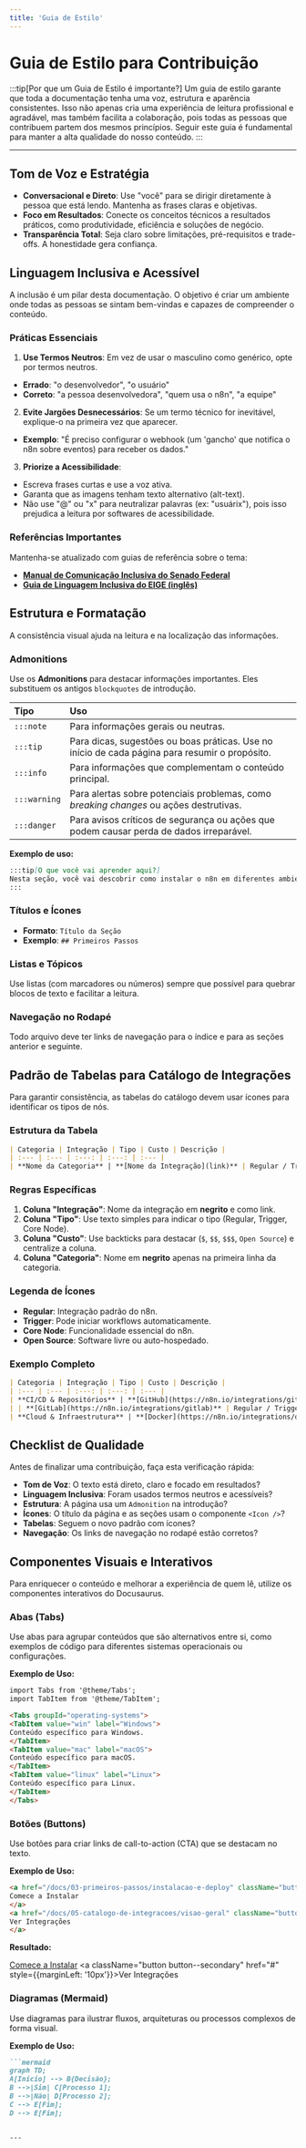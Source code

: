 ```yaml
---
title: 'Guia de Estilo'
---
```


# <IonicIcon name="brush-outline" size={32} color="#ea4b71" /> Guia de Estilo para Contribuição

:::tip[Por que um Guia de Estilo é importante?]
Um guia de estilo garante que toda a documentação tenha uma voz, estrutura e aparência consistentes. Isso não apenas cria uma experiência de leitura profissional e agradável, mas também facilita a colaboração, pois todas as pessoas que contribuem partem dos mesmos princípios. Seguir este guia é fundamental para manter a alta qualidade do nosso conteúdo.
:::

---

## <IonicIcon name="chatbubble-outline" size={24} color="#ea4b71" /> Tom de Voz e Estratégia
- <IonicIcon name="people-outline" size={16} color="#6b7280" /> **Conversacional e Direto**: Use "você" para se dirigir diretamente à pessoa que está lendo. Mantenha as frases claras e objetivas.
- <IonicIcon name="target-outline" size={16} color="#6b7280" /> **Foco em Resultados**: Conecte os conceitos técnicos a resultados práticos, como produtividade, eficiência e soluções de negócio.
- <IonicIcon name="shield-checkmark-outline" size={16} color="#6b7280" /> **Transparência Total**: Seja claro sobre limitações, pré-requisitos e trade-offs. A honestidade gera confiança.

## <IonicIcon name="heart-outline" size={24} color="#ea4b71" /> Linguagem Inclusiva e Acessível
A inclusão é um pilar desta documentação. O objetivo é criar um ambiente onde todas as pessoas se sintam bem-vindas e capazes de compreender o conteúdo.

### <IonicIcon name="checkmark-circle-outline" size={20} color="#10b981" /> Práticas Essenciais
1. <IonicIcon name="people-circle-outline" size={16} color="#6b7280" /> **Use Termos Neutros**: Em vez de usar o masculino como genérico, opte por termos neutros.
- **Errado**: "o desenvolvedor", "o usuário"
- **Correto**: "a pessoa desenvolvedora", "quem usa o n8n", "a equipe"
2. <IonicIcon name="chatbubbles-outline" size={16} color="#6b7280" /> **Evite Jargões Desnecessários**: Se um termo técnico for inevitável, explique-o na primeira vez que aparecer.
- **Exemplo**: "É preciso configurar o webhook (um 'gancho' que notifica o n8n sobre eventos) para receber os dados."
3. <IonicIcon name="accessibility-outline" size={16} color="#6b7280" /> **Priorize a Acessibilidade**:
- Escreva frases curtas e use a voz ativa.
- Garanta que as imagens tenham texto alternativo (alt-text).
- Não use "@" ou "x" para neutralizar palavras (ex: "usuárix"), pois isso prejudica a leitura por softwares de acessibilidade.

### <IonicIcon name="library-outline" size={20} color="#10b981" /> Referências Importantes
Mantenha-se atualizado com guias de referência sobre o tema:
- <IonicIcon name="document-text-outline" size={16} color="#6b7280" /> **[Manual de Comunicação Inclusiva do Senado Federal](https://www12.senado.leg.br/institucional/relacoespublicas/manual-de-comunicacao-inclusiva)**
- <IonicIcon name="globe-outline" size={16} color="#6b7280" /> **[Guia de Linguagem Inclusiva do EIGE (inglês)](https://eige.europa.eu/publications/guidelines-gender-neutral-language)**

## <IonicIcon name="grid-outline" size={24} color="#ea4b71" /> Estrutura e Formatação
A consistência visual ajuda na leitura e na localização das informações.

### <IonicIcon name="alert-circle-outline" size={20} color="#10b981" /> Admonitions
Use os **Admonitions** para destacar informações importantes. Eles substituem os antigos `blockquotes` de introdução.

| Tipo | Uso |
| :--- | :--- |
| `:::note` | Para informações gerais ou neutras. |
| `:::tip` | Para dicas, sugestões ou boas práticas. Use no início de cada página para resumir o propósito. |
| `:::info` | Para informações que complementam o conteúdo principal. |
| `:::warning` | Para alertas sobre potenciais problemas, como _breaking changes_ ou ações destrutivas. |
| `:::danger` | Para avisos críticos de segurança ou ações que podem causar perda de dados irreparável. |

**Exemplo de uso:**
```markdown
:::tip[O que você vai aprender aqui?]
Nesta seção, você vai descobrir como instalar o n8n em diferentes ambientes...
:::
```

### <IonicIcon name="text-outline" size={20} color="#10b981" /> Títulos e Ícones
- **Formato**: `Título da Seção`
- **Exemplo**: `## Primeiros Passos`

### <IonicIcon name="list-outline" size={20} color="#10b981" /> Listas e Tópicos
Use listas (com marcadores ou números) sempre que possível para quebrar blocos de texto e facilitar a leitura.

### <IonicIcon name="navigate-outline" size={20} color="#10b981" /> Navegação no Rodapé
Todo arquivo deve ter links de navegação para o índice e para as seções anterior e seguinte.

## <IonicIcon name="grid-outline" size={24} color="#ea4b71" /> Padrão de Tabelas para Catálogo de Integrações
Para garantir consistência, as tabelas do catálogo devem usar ícones para identificar os tipos de nós.

### <IonicIcon name="construct-outline" size={20} color="#10b981" /> Estrutura da Tabela
```markdown
| Categoria | Integração | Tipo | Custo | Descrição |
| :--- | :--- | :---: | :---: | :--- |
| **Nome da Categoria** | **[Nome da Integração](link)** | Regular / Trigger / Core Node | `$` | Descrição clara e objetiva. |
```

### <IonicIcon name="checkbox-outline" size={20} color="#10b981" /> Regras Específicas
1. <IonicIcon name="link-outline" size={16} color="#6b7280" /> **Coluna "Integração"**: Nome da integração em **negrito** e como link.
2. <IonicIcon name="shapes-outline" size={16} color="#6b7280" /> **Coluna "Tipo"**: Use texto simples para indicar o tipo (Regular, Trigger, Core Node).
3. <IonicIcon name="card-outline" size={16} color="#6b7280" /> **Coluna "Custo"**: Use backticks para destacar (`$`, `$$`, `$$$`, `Open Source`) e centralize a coluna.
4. <IonicIcon name="folder-outline" size={16} color="#6b7280" /> **Coluna "Categoria"**: Nome em **negrito** apenas na primeira linha da categoria.

### <IonicIcon name="information-circle-outline" size={20} color="#10b981" /> Legenda de Ícones
- <IonicIcon name="extension-puzzle-outline" size={16} color="#6b7280" /> **Regular**: Integração padrão do n8n.
- <IonicIcon name="flash-outline" size={16} color="#6b7280" /> **Trigger**: Pode iniciar workflows automaticamente.
- <IonicIcon name="hardware-chip-outline" size={16} color="#6b7280" /> **Core Node**: Funcionalidade essencial do n8n.
- <IonicIcon name="heart-outline" size={16} color="#6b7280" /> **Open Source**: Software livre ou auto-hospedado.

### <IonicIcon name="document-outline" size={20} color="#10b981" /> Exemplo Completo
```markdown
| Categoria | Integração | Tipo | Custo | Descrição |
| :--- | :--- | :---: | :---: | :--- |
| **CI/CD & Repositórios** | **[GitHub](https://n8n.io/integrations/github)** | Regular / Trigger / Core | `$` | Hospedagem de código, automação e integração contínua. |
| | **[GitLab](https://n8n.io/integrations/gitlab)** | Regular / Trigger / Core | `$` | Repositórios Git, CI/CD e automação. |
| **Cloud & Infraestrutura** | **[Docker](https://n8n.io/integrations/docker)** | Regular | `Open Source` | Gerenciamento e automação de containers. |
```

## <IonicIcon name="checkbox-outline" size={24} color="#ea4b71" /> Checklist de Qualidade
Antes de finalizar uma contribuição, faça esta verificação rápida:

- <IonicIcon name="square-outline" size={16} color="#6b7280" /> **Tom de Voz**: O texto está direto, claro e focado em resultados?
- <IonicIcon name="square-outline" size={16} color="#6b7280" /> **Linguagem Inclusiva**: Foram usados termos neutros e acessíveis?
- <IonicIcon name="square-outline" size={16} color="#6b7280" /> **Estrutura**: A página usa um `Admonition` na introdução?
- <IonicIcon name="square-outline" size={16} color="#6b7280" /> **Ícones**: O título da página e as seções usam o componente `<Icon />`?
- <IonicIcon name="square-outline" size={16} color="#6b7280" /> **Tabelas**: Seguem o novo padrão com ícones?
- <IonicIcon name="square-outline" size={16} color="#6b7280" /> **Navegação**: Os links de navegação no rodapé estão corretos?

## <IonicIcon name="color-palette-outline" size={24} color="#ea4b71" /> Componentes Visuais e Interativos
Para enriquecer o conteúdo e melhorar a experiência de quem lê, utilize os componentes interativos do Docusaurus.

### <IonicIcon name="albums-outline" size={20} color="#10b981" /> Abas (Tabs)
Use abas para agrupar conteúdos que são alternativos entre si, como exemplos de código para diferentes sistemas operacionais ou configurações.

**Exemplo de Uso:**
```markdown
import Tabs from '@theme/Tabs';
import TabItem from '@theme/TabItem';

<Tabs groupId="operating-systems">
<TabItem value="win" label="Windows">
Conteúdo específico para Windows.
</TabItem>
<TabItem value="mac" label="macOS">
Conteúdo específico para macOS.
</TabItem>
<TabItem value="linux" label="Linux">
Conteúdo específico para Linux.
</TabItem>
</Tabs>
```

### <IonicIcon name="radio-button-on-outline" size={20} color="#10b981" /> Botões (Buttons)
Use botões para criar links de call-to-action (CTA) que se destacam no texto.

**Exemplo de Uso:**
```html
<a href="/docs/03-primeiros-passos/instalacao-e-deploy" className="button button--primary">
Comece a Instalar
</a>
<a href="/docs/05-catalogo-de-integracoes/visao-geral" className="button button--secondary" style={{marginLeft: '10px'}}>
Ver Integrações
</a>
```
**Resultado:**

<a className="button button--primary" href="#">Comece a Instalar</a>
<a className="button button--secondary" href="#" style={{marginLeft: '10px'}}>Ver Integrações</a>


### <IonicIcon name="git-network-outline" size={20} color="#10b981" /> Diagramas (Mermaid)
Use diagramas para ilustrar fluxos, arquiteturas ou processos complexos de forma visual.

**Exemplo de Uso:**
```markdown
```mermaid
graph TD;
A[Início] --> B{Decisão};
B -->|Sim| C[Processo 1];
B -->|Não| D[Processo 2];
C --> E[Fim];
D --> E[Fim];
```
```

--- 